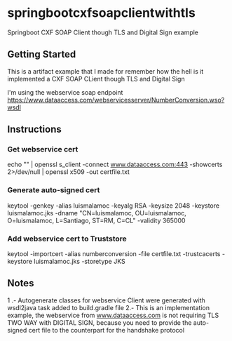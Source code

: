 # springbootcxfsoapclientwithtls

Springboot CXF SOAP Client though TLS and Digital Sign example

## Getting Started

This is a artifact example that I made for remember how the hell is it implemented a CXF SOAP CLient though TLS and Digital Sign

I'm using the webservice soap endpoint https://www.dataaccess.com/webservicesserver/NumberConversion.wso?wsdl 

## Instructions

### Get webservice cert
echo "" | openssl s_client -connect  www.dataaccess.com:443 -showcerts 2>/dev/null | openssl x509 -out certfile.txt

### Generate auto-signed cert
keytool -genkey -alias luismalamoc -keyalg RSA -keysize 2048 -keystore luismalamoc.jks -dname "CN=luismalamoc, OU=luismalamoc, O=luismalamoc, L=Santiago, ST=RM, C=CL" -validity 365000

### Add webservice cert to Truststore
keytool -importcert -alias numberconversion -file certfile.txt -trustcacerts -keystore luismalamoc.jks -storetype JKS

## Notes

1 .- Autogenerate classes for webservice Client were generated with wsdl2java task added to build.gradle file
2.- This is an implementation example, the webservice from www.dataaccess.com is not requiring TLS TWO WAY with DIGITAL SIGN, 
because you need to provide the auto-signed cert file to the counterpart for the handshake protocol
